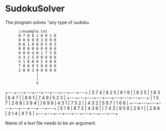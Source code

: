 # SudokuSolver
The program solves "any type of sudoku.

          //example.txt
          0 7 0 6 2 0 0 1 0
          0 0 0 0 0 3 0 0 0
          0 6 1 0 0 0 5 0 3
          0 0 0 0 0 0 0 0 0
          0 0 0 4 0 1 7 5 0
          4 3 2 5 9 0 0 0 0
          5 1 0 0 0 2 4 0 0
          7 0 0 9 5 0 0 8 0
          2 0 0 3 0 0 0 0 0
                  |
                  |
                  V
+---+---+---+---+---+---+---+---+---+
| 3   7   4 | 6   2   5 | 8   1   9 | 
| 9   2   5 | 1   8   3 | 6   4   7 | 
| 8   6   1 | 7   4   9 | 5   2   3 | 
+---+---+---+---+---+---+---+---+---+
| 1   5   7 | 2   6   8 | 3   9   4 | 
| 6   9   8 | 4   3   1 | 7   5   2 | 
| 4   3   2 | 5   9   7 | 1   6   8 | 
+---+---+---+---+---+---+---+---+---+
| 5   1   9 | 8   7   2 | 4   3   6 | 
| 7   4   3 | 9   5   6 | 2   8   1 | 
| 2   8   6 | 3   1   4 | 9   7   5 | 
+---+---+---+---+---+---+---+---+---+

Name of a text file needs to be an argument.
